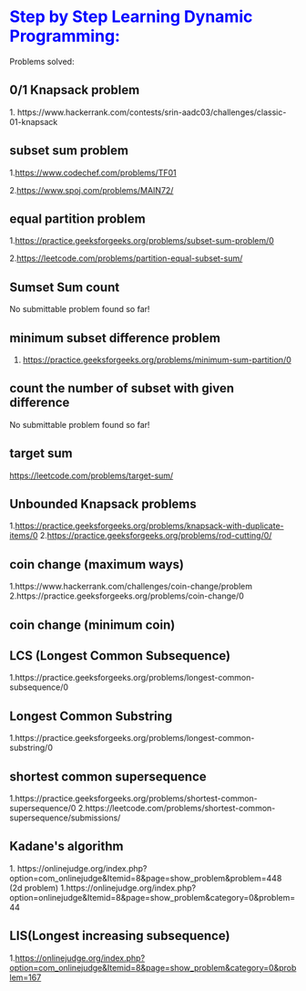 <h1 style="color:blue">Step by Step Learning Dynamic Programming:</h1>

Problems solved:

<h2>0/1 Knapsack problem </h2>
1. https://www.hackerrank.com/contests/srin-aadc03/challenges/classic-01-knapsack

<h2>subset sum problem</h2> 

1.https://www.codechef.com/problems/TF01

2.https://www.spoj.com/problems/MAIN72/


<h2>equal partition problem </h2>

1.https://practice.geeksforgeeks.org/problems/subset-sum-problem/0

2.https://leetcode.com/problems/partition-equal-subset-sum/

<h2>Sumset Sum count </h2>

No submittable problem found so far!

<h2>minimum subset difference problem </h2>

1. https://practice.geeksforgeeks.org/problems/minimum-sum-partition/0


<h2>count the number of subset with given difference </h2>

No submittable problem found so far!

<h2>target sum</h2>

https://leetcode.com/problems/target-sum/

<h2>Unbounded Knapsack problems</h2>

1.https://practice.geeksforgeeks.org/problems/knapsack-with-duplicate-items/0
2.https://practice.geeksforgeeks.org/problems/rod-cutting/0/

<h2>coin change (maximum ways)</h2>
1.https://www.hackerrank.com/challenges/coin-change/problem
2.https://practice.geeksforgeeks.org/problems/coin-change/0

<h2>coin change (minimum coin)</h2>

<h2>LCS (Longest Common Subsequence)</h2>
1.https://practice.geeksforgeeks.org/problems/longest-common-subsequence/0

<h2>Longest Common Substring</h2>
1.https://practice.geeksforgeeks.org/problems/longest-common-substring/0

<h2>shortest common supersequence</h2>
1.https://practice.geeksforgeeks.org/problems/shortest-common-supersequence/0
2.https://leetcode.com/problems/shortest-common-supersequence/submissions/


<h2>Kadane's algorithm</h2>
1. https://onlinejudge.org/index.php?option=com_onlinejudge&Itemid=8&page=show_problem&problem=448
(2d problem)
1.https://onlinejudge.org/index.php?option=onlinejudge&Itemid=8&page=show_problem&category=0&problem=44

<h2>LIS(Longest increasing subsequence)</h3

1.https://onlinejudge.org/index.php?option=com_onlinejudge&Itemid=8&page=show_problem&category=0&problem=167